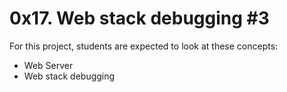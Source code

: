 # 0x17. Web stack debugging #3

For this project, students are expected to look at these concepts:

- Web Server
- Web stack debugging